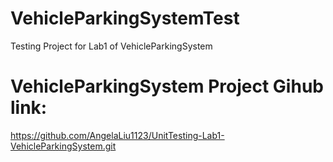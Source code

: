 # VehicleParkingSystemTest
Testing Project for Lab1 of VehicleParkingSystem

# VehicleParkingSystem Project Gihub link:
https://github.com/AngelaLiu1123/UnitTesting-Lab1-VehicleParkingSystem.git
